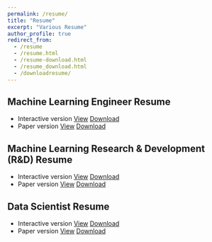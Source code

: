 ```yaml
---
permalink: /resume/
title: "Resume"
excerpt: "Various Resume"
author_profile: true
redirect_from: 
  - /resume
  - /resume.html
  - /resume-download.html
  - /resume_download.html
  - /downloadresume/
---
```


## Machine Learning Engineer Resume
- Interactive version
[View](../files/Resume-SamavedamManikhantaPraphul-MLE.pdf)
[Download](https://github.com/PraphulSamavedam/praphulsamavedam.github.io/raw/master/files/Resume-SamavedamManikhantaPraphul-MLE.pdf)
- Paper version
[View](../files/PaperResume-SamavedamManikhantaPraphul-MLE.pdf)
[Download](https://github.com/PraphulSamavedam/praphulsamavedam.github.io/raw/master/files/PaperResume-SamavedamManikhantaPraphul-MLE.pdf)

## Machine Learning Research & Development (R&D) Resume
- Interactive version
[View](../files/Resume-SamavedamManikhantaPraphul-ML-RD.pdf)
[Download](https://github.com/PraphulSamavedam/praphulsamavedam.github.io/raw/master/files/Resume-SamavedamManikhantaPraphul-ML-RD.pdf)
- Paper version
[View](../files/PaperResume-SamavedamManikhantaPraphul-ML-RD.pdf)
[Download](https://github.com/PraphulSamavedam/praphulsamavedam.github.io/raw/master/files/PaperResume-SamavedamManikhantaPraphul-ML-RD.pdf)

## Data Scientist Resume
- Interactive version
[View](../files/Resume-SamavedamManikhantaPraphul-DataScientist.pdf)
[Download](https://github.com/PraphulSamavedam/praphulsamavedam.github.io/raw/master/files/Resume-SamavedamManikhantaPraphul-DataScientist.pdf)
- Paper version
[View](../files/PaperResume-SamavedamManikhantaPraphul-DataScientist.pdf)
[Download](https://github.com/PraphulSamavedam/praphulsamavedam.github.io/raw/master/files/PaperResume-SamavedamManikhantaPraphul-DataScientist.pdf)
